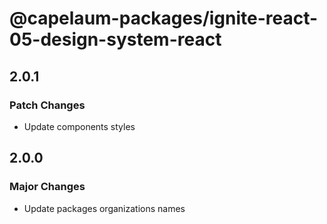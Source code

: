 # @capelaum-packages/ignite-react-05-design-system-react

## 2.0.1

### Patch Changes

- Update components styles

## 2.0.0

### Major Changes

- Update packages organizations names
